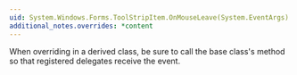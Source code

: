 ```yaml
---
uid: System.Windows.Forms.ToolStripItem.OnMouseLeave(System.EventArgs)
additional_notes.overrides: *content
---
```


<p>When overriding <xref href="System.Windows.Forms.ToolStripItem.OnMouseLeave(System.EventArgs)"></xref> in a derived class, be sure to call the base class's <xref href="System.Windows.Forms.ToolStripItem.OnMouseLeave(System.EventArgs)"></xref> method so that registered delegates receive the event.</p>


